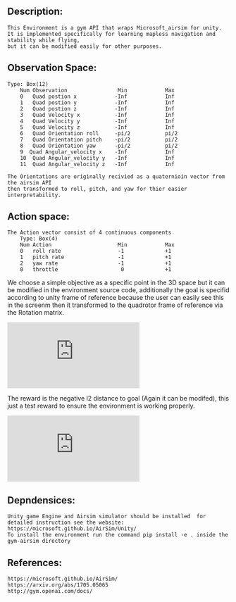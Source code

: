 ## Description:
    This Environment is a gym API that wraps Microsoft_airsim for unity.
    It is implemented specifically for learning mapless navigation and stability while flying,
    but it can be modified easily for other purposes.

## Observation Space:
    Type: Box(12)
        Num Observation                Min            Max
        0   Quad postion x            -Inf            Inf
        1   Quad postion y            -Inf            Inf
        2   Quad postion z            -Inf            Inf
        3   Quad Velocity x           -Inf            Inf
        4   Quad Velocity y           -Inf            Inf
        5   Quad Velocity z           -Inf            Inf
        6   Quad Orientation roll     -pi/2           pi/2
        7   Quad Orientation pitch    -pi/2           pi/2
        8   Quad Orientation yaw      -pi/2           pi/2
        9  Quad Angular_velocity x    -Inf            Inf
        10  Quad Angular_velocity y   -Inf            Inf
        11  Quad Angular_velocity z   -Inf            Inf
        
    The Orientations are originally recivied as a quaternioin vector from the airsim API 
    then transformed to roll, pitch, and yaw for thier easier interpretability.

## Action space:
    The Action vector consist of 4 continuous components
        Type: Box(4)                   
        Num Action                     Min            Max   
        0   roll rate                  -1             +1
        1   pitch rate                 -1             +1
        2   yaw rate                   -1             +1
        0   throttle                    0             +1


We choose a simple objective as a specific point in the 3D space but it can be modified in the environment source code, additionally the goal is specifid according to unity frame of reference because the user can easily see this in the screenm then it transformed to the quadrotor frame of reference via the Rotation matrix.
    
![equation](https://latex.codecogs.com/gif.latex?R%20%3D%20%5Cbegin%7Bpmatrix%7D%200%20%26%200%20%26%201%5C%5C%201%20%26%200%20%26%200%5C%5C%200%20%26-1%20%26%200%20%5Cend%7Bpmatrix%7D)
 
The reward is the negative l2 distance to goal (Again it can be modifed), this just a test reward to ensure the environment is working properly.

![equation](https://latex.codecogs.com/gif.latex?r%20%3D%20%5Cvert%20%5Cvert%20Quad.%20Position%20-%20goal%20%5Cvert%20%5Cvert_%7Bl2%7D)

## Depndensices:
    Unity game Engine and Airsim simulator should be installed  for detailed instruction see the website:
    https://microsoft.github.io/AirSim/Unity/
    To install the environment run the command pip install -e . inside the gym-airsim directory 
## References:
    https://microsoft.github.io/AirSim/
    https://arxiv.org/abs/1705.05065
    http://gym.openai.com/docs/


    

